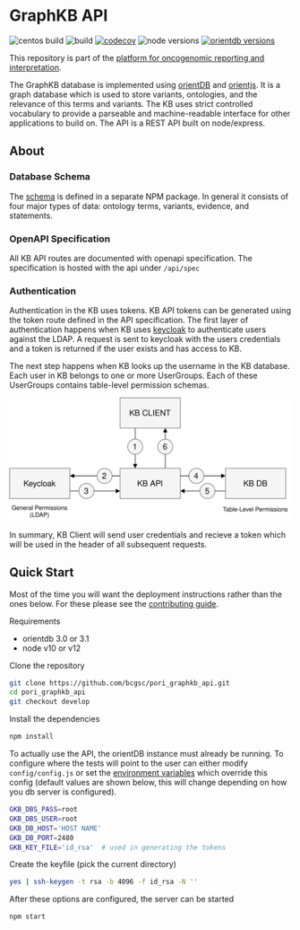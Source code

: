 # GraphKB API

![centos build](https://www.bcgsc.ca/bamboo/plugins/servlet/wittified/build-status/KNOW-KNOW) ![build](https://github.com/bcgsc/pori_graphkb_api/workflows/build/badge.svg?branch=master) [![codecov](https://codecov.io/gh/bcgsc/pori_graphkb_api/branch/master/graph/badge.svg?token=XDTDIQ5793)](https://codecov.io/gh/bcgsc/pori_graphkb_api) ![node versions](https://img.shields.io/badge/node-10%20%7C%2012%20%7C%2014-blue) [![orientdb versions](https://img.shields.io/badge/orientdb-3.0%20%7C%203.1-blue)](https://www.orientdb.org/)

This repository is part of the [platform for oncogenomic reporting and interpretation](https://github.com/bcgsc/pori).

The GraphKB database is implemented using [orientDB](https://github.com/orientechnologies/orientdb) and [orientjs](https://github.com/orientechnologies/orientjs).
It is a graph database which is used to store variants, ontologies, and the relevance of this terms and variants. The KB uses strict controlled vocabulary to provide a parseable and machine-readable interface for other applications to build on. The API is a REST API built on node/express.

## About

### Database Schema

The [schema](https://github.com/bcgsc/pori_graphkb_schema) is defined in a separate NPM package.
In general it consists of four major types of data: ontology terms, variants, evidence, and statements.

### OpenAPI Specification

All KB API routes are documented with openapi specification. The specification is hosted with the api under `/api/spec`

### Authentication

Authentication in the KB uses tokens. KB API tokens can be generated using the token route defined in the API specification.
The first layer of authentication happens when KB uses [keycloak](https://www.keycloak.org/) to authenticate users against the LDAP. A request is sent
to keycloak with the users credentials and a token is returned if the user exists and has access to KB.

The next step happens when KB looks up the username in the KB database. Each user in KB belongs to one or more UserGroups. Each of these UserGroups contains table-level permission schemas.

![KB Authentication Process](docs/authentication.svg)

In summary, KB Client will send user credentials and recieve a token which will be used in the header of all subsequent requests.

## Quick Start

Most of the time you will want the deployment instructions rather than the ones below. For
these please see the [contributing guide](./docs/CONTRIBUTING.md).

Requirements

- orientdb 3.0 or 3.1
- node v10 or v12

Clone the repository

```bash
git clone https://github.com/bcgsc/pori_graphkb_api.git
cd pori_graphkb_api
git checkout develop
```

Install the dependencies

```bash
npm install
```

To actually use the API, the orientDB instance must already be running. To configure where the tests will point to the user can either modify `config/config.js` or set the [environment variables](env.md) which override this config (default values are shown below, this will change depending on how you db server is configured).

```bash
GKB_DBS_PASS=root
GKB_DBS_USER=root
GKB_DB_HOST='HOST NAME'
GKB_DB_PORT=2480
GKB_KEY_FILE='id_rsa'  # used in generating the tokens
```

Create the keyfile (pick the current directory)

```bash
yes | ssh-keygen -t rsa -b 4096 -f id_rsa -N ''
```

After these options are configured, the server can be started

```bash
npm start
```
